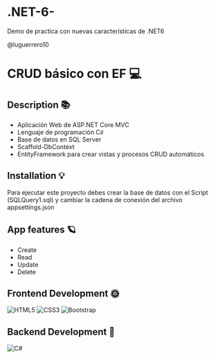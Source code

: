 # .NET-6-
Demo de practica con nuevas características de .NET6

@luguerrero10 

# CRUD básico con EF 💻
## Description 📚
 - Aplicación Web de ASP.NET Core MVC
- Lenguaje de programación C♯
- Base de datos en SQL Server
- Scaffold-DbContext
- EntityFramework para crear vistas y procesos CRUD automáticos 
## Installation 💡 
 Para ejecutar este proyecto debes crear la base de datos con el Script (SQLQuery1.sql) y cambiar la cadena de conexión del archivo appsettings.json 
## App features 🪐
 - Create
- Read
- Update
- Delete 
## Frontend Development 🌞 
 ![HTML5](https://img.shields.io/badge/html5-%23E34F26.svg?style=for-the-badge&logo=html5&logoColor=white) ![CSS3](https://img.shields.io/badge/css3-%231572B6.svg?style=for-the-badge&logo=css3&logoColor=white) ![Bootstrap](https://img.shields.io/badge/bootstrap-%23563D7C.svg?style=for-the-badge&logo=bootstrap&logoColor=white) 
## Backend Development 🌚 
 ![C#](https://img.shields.io/badge/c%23-%23239120.svg?style=for-the-badge&logo=c-sharp&logoColor=white) 
 
